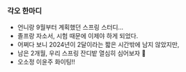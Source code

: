 ### 각오 한마디
- 언니랑 9월부터 계획했던 스프링 스터디... 
- 졸프랑 자소서, 시험 때문에 이제야 하게 되었다.
- 어쩌다 보니 2024년이 2달이라는 짧은 시간밖에 남지 않았지만,
- 남은 2개월, 우리 스프링 잔디밭 열심히 심어보자 🌱
- 오소정 이윤주 화이팅!!